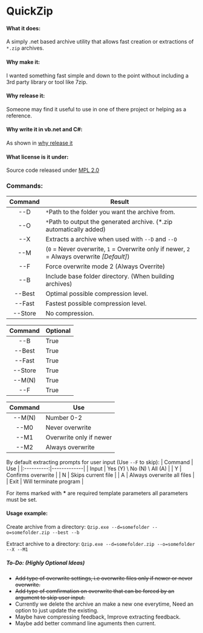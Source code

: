 QuickZip
========

#### What it does: 
A simply .net based archive utility that allows fast creation or extractions of `*.zip` archives.

#### Why make it:
I wanted something fast simple and down to the point without including a 3rd party library or tool like 7zip.

#### Why release it:
Someone may find it useful to use in one of there project or helping as a reference.

#### Why write it in vb.net and C#:
As shown in [why release it](#Why-release-it)

#### What license is it under:
Source code released under [MPL 2.0](https://www.mozilla.org/MPL/2.0/)

### Commands:

| Command | Result |
|:----------:|-------------|
| --D | `*`Path to the folder you want the archive from.|
| --O | `*`Path to output the generated archive. (*.zip automatically added)|
| --X | Extracts a archive when used with `--D` and `--O`|
| --M | (`0` = Never overwrite, `1` = Overwrite only if newer, `2` = Always overwrite _[Default]_)|
| --F | Force overwrite mode 2 (Always Overrite)|
| --B | Include base folder directory. (When building archives)|
| --Best | Optimal possible compression level.|
| --Fast | Fastest possible compression level.|
| --Store | No compression.|

| Command | Optional |
|:----------:|-------------|
| --B | True |
| --Best | True |
| --Fast | True |
| --Store | True |
| --M(N) | True |
| --F | True |

| Command | Use |
|:----------:|-------------|
| --M(N) | Number 0-2 |
| --M0 | Never overwrite |
| --M1 | Overwrite only if newer |
| --M2 | Always overwrite |

By default extracting prompts for user input (Use `--F` to skip):
| Command | Use |
|:----------:|-------------|
| Input | Yes (Y) \ No (N) \ All (A) |
| Y | Confirms overwrite |
| N | Skips current file |
| A | Always overwrite all files |
| Exit | Will terminate program |


For items marked with __*__ are required template parameters all parameters must be set.

#### Usage example:

Create archive from a directory: `Qzip.exe --d=somefolder --o=somefolder.zip --best --b`

Extract archive to a directory: `Qzip.exe --d=somefolder.zip --o=somefolder --X --M1`


##### To-Do: (Highly Optional Ideas)
- ~~Add type of overwrite settings, i.e overwrite files only if newer or never overwrite.~~
- ~~Add type of comfirmation on overwrite that can be forced by an argument to skip user input.~~
- Currently we delete the archive an make a new one everytime, Need an option to just update the existing.
- Maybe have compressing feedback, Improve extracting feedback.
- Maybe add better command line aguments then current.